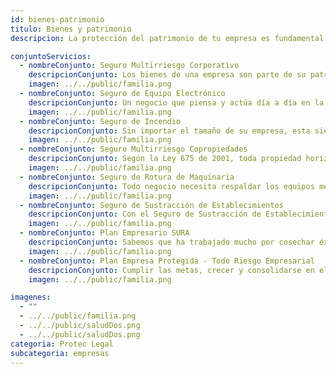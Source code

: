```yaml
---
id: bienes-patrimonio
titulo: Bienes y patrimonio
descripcion: La protección del patrimonio de tu empresa es fundamental para asegurar su continuidad y crecimiento. Nuestras pólizas para bienes y patrimonio están diseñadas para cubrir tus activos más importantes, como instalaciones físicas, mobiliario, equipos tecnológicos y maquinaria, ante riesgos como incendios, explosiones, robos, daños por agua y desastres naturales. Además, ofrecemos coberturas personalizables para que puedas adaptarlas a las necesidades específicas de tu empresa, sin importar su tamaño o sector. Nuestro objetivo es minimizar el impacto financiero de cualquier eventualidad, permitiéndote enfocarte en lo más importante el desarrollo de tu negocio.

conjuntoServicios:
  - nombreConjunto: Seguro Multirriesgo Corporativo
    descripcionConjunto: ​Los bienes de una empresa son parte de su patrimonio. Estos son esenciales para la realización de sus actividades productivas, por lo que gestionar los riesgos que pueden afectarlos no da espera. Con el Seguro Multirriesgo Corporativo SURA le ayudamos a brindarle tranquilidad a sus empleados, clientes y proveedores. Su negocio obtendrá el mejor respaldo en situaciones que podrían afectar su funcionamiento, como el hurto, los daños que generen fenómenos geológicos y climáticos, entre otras. Invertir en la protección de Seguros SURA es fortalecer la permanencia de su empresa en el tiempo​​. ¡Permítanos asesorarlo!​
    imagen: ../../public/familia.png
  - nombreConjunto: Seguro de Equipo Electrónico​
    descripcionConjunto: Un negocio que piensa y actúa día a día en la búsqueda de mejorar la calidad de sus servicios, tiene en cuenta la protección de sus equipos electrónicos. Su empresa debe tener siempre presente la importancia de estos a la hora de desarrollar sus actividades y lograr sus metas y ​objetivos. Estos implementos, en conjunto con la mano de obra, son la base del éxito de su gestión. El Seguro de Equipo Electrónico SURA respalda errores humanos y situaciones que perjudican el adecuado funcionamiento de los elementos electrónicos de su organización. Cuide su patrimonio invirtiendo en su protección.
    imagen: ../../public/familia.png
  - nombreConjunto: Seguro de Incendio
    descripcionConjunto: Sin importar el tamaño de su empresa, esta siempre estará expuesta a una serie de riesgos que pueden afectar su patrimonio. Ante estos imprevistos cuente con el respaldo de SURA para garantizar su tranquilidad. Este seguro cubre los daños materiales que sufran los bienes de su organización, como edificios, mercancías y maquinarias, y la pérdida de ingresos por eventos accidentales como incendio, vientos fuertes, huracán, inundación, entre otros, ocurridos en el desarrollo de sus actividades productivas.
    imagen: ../../public/familia.png
  - nombreConjunto: Seguro Multirriesgo Copropiedades
    descripcionConjunto: Según la Ley 675 de 2001, toda propiedad horizontal, es decir perteneciente a dos o más dueños, está en la responsabilidad de adquirir un seguro que ampare los bienes comunes de riesgos como incendio, terremoto u otros sucesos que perjudiquen la estabilidad y tranquilidad de quienes ocupan temporal o permanentemente el inmueble. Proteger las copropiedades comerciales o industriales, y sus zonas comunes, es muy fácil con el Seguro Multirriesgo Copropiedades SURA. Olvídese de las preocupaciones que puede ocasionarle como copropietario o administrador el enfrentarse de forma imprevista a daños materiales. Su patrimonio queda en las mejores manos con nosotros. ¡No espere para asegurar su copropiedad e invertir 100 % en su seguridad!
    imagen: ../../public/familia.png
  - nombreConjunto: Seguro de Rotura de Maquinaria
    descripcionConjunto: Todo negocio necesita respaldar los equipos mecánicos con los que labora para llevar a cabo con éxito sus proyectos, ahorrar costos y disminuir incomodidades por daños. La maquinaria con que su empresa desarrolla sus actividades es un factor importante que determina la calidad de su trabajo, el tiempo en el que lo lleva a cabo, las labores de sus empleados y el cumplimiento de los compromisos que adquiera con sus clientes. En Seguros SURA pensamos que anticiparse a los inconvenientes es una jugada inteligente. Los accidentes a causa de cargas eléctricas, explosiones, cortocircuitos, tempestades y otros eventos no se pueden predecir, así que le ofrecemos nuestro Seguro de Rotura de Maquinaria como una alternativa estratégica para que esté protegido. Este le permitirá reparar o comprar nuevas máquinas, instalaciones y equipos mecánicos frente a los daños o pérdidas que estos puedan sufrir. Es tiempo de que tome las mejores decisiones contar con el respaldo incondicional de SURA es una de ellas.
    imagen: ../../public/familia.png
  - nombreConjunto: Seguro de Sustracción de Establecimientos​​
    descripcionConjunto: Con el Seguro de Sustracción de Establecimientos SURA, el patrimonio de su empresa está en las mejores manos. Imagine que los objetos que tiene en sus instalaciones son robados. No contar con nuestro respaldo le implicaría hacer una gran inversión para reponerlos; el costo podría poner en riesgo la continuidad de su negocio. Es ahí cuando la intervención de Seguros SURA es esencial porque lo indemnizamos para que recupere lo que haya perdido o sufrido daños. Tome hoy la decisión de actuar en pro de su bienestar y el de su organización. ¡Permítanos asesorarlo!
    imagen: ../../public/familia.png
  - nombreConjunto: Plan Empresario SURA
    descripcionConjunto: Sabemos que ha trabajado mucho por cosechar éxitos en su empresa. No es fácil consolidar patrimonio y contar con numerosas responsabilidades todos los días. ¿Ha pensado en los riesgos que pueden afectar sus planes y los de su negocio? Todas las empresas cuentan con ellos e incluso las más pequeñas deben tenerlos en cuenta en el desarrollo de su actividad. Cederle la gestión de sus riesgos a​ SURA, que tiene más de 70 años de experiencia en el sector asegurador, es la mejor decisión para su tranquilidad. Lo acompañaremos en el camino hacia la competitividad y sostenibilidad de su empresa con la solución Plan Empresario SURA, que le brindará respaldo económico de acuerdo a la protección que necesite su empresa.
    imagen: ../../public/familia.png
  - nombreConjunto: Plan Empresa Protegida - Todo Riesgo Empresarial​
    descripcionConjunto: Cumplir las metas, crecer y consolidarse en el mercado, estos pueden ser algunos de los retos más importantes de su empresa. Así como es esencial alinear las acciones de todas las áreas y trabajar arduamente para alcanzar los propósitos, también es importante tener respaldo para afrontar las dificultades que se presentan en el camino. El Plan Empresa Protegida - Todo Riesgo Empresarial es la solución que le permite escoger las protecciones que realmente necesita en su organización. Creemos que esta es la mejor manera de mostrarle que hacemos todo para cuidar su patrimonio brindándole más opciones para su tranquilidad.
    imagen: ../../public/familia.png

imagenes:
  - ""
  - ../../public/familia.png
  - ../../public/saludDos.png
  - ../../public/saludDos.png
categoria: Protec Legal
subcategoria: empresas
---
```

